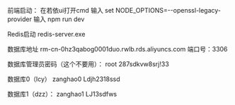 前端启动：
在若依ui打开cmd
输入
set NODE_OPTIONS=--openssl-legacy-provider
输入
npm run dev

Redis启动
redis-server.exe


数据库地址
rm-cn-0hz3qabog0001duo.rwlb.rds.aliyuncs.com
端口号：3306

数据库管理员密码（这个不要用）：
root
287sdkvw8srj!33

数据库0（lcy）
zanghao0
Ldjh2318ssd

数据库1（dzz）：
zanghao1
LJ13sdfws